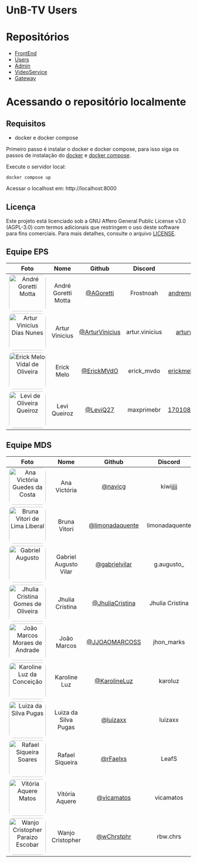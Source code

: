 # UnB-TV Users

# Repositórios

- [FrontEnd](https://github.com/fga-eps-mds/2024.2-UnB-TV-Frontend)
- [Users](https://github.com/fga-eps-mds/2024.2-UnB-TV-Users)
- [Admin](https://github.com/fga-eps-mds/2024.2-UnB-TV-Admin)
- [VideoService](https://github.com/fga-eps-mds/2024.2-UnB-TV-VideoService)
- [Gateway](https://github.com/fga-eps-mds/2024.2-UnB-TV-API-Gateway)

# Acessando o repositório localmente

## Requisitos

-   docker e docker compose

Primeiro passo é instalar o docker e docker compose, para isso siga os passos de instalação do [docker](https://docs.docker.com/engine/install/) e [docker compose](https://docs.docker.com/compose/install/).

Execute o servidor local:

```
docker compose up
```

Acessar o localhost em: http://localhost:8000

## Licença

Este projeto está licenciado sob a GNU Affero General Public License v3.0 (AGPL-3.0) com termos adicionais que restringem o uso deste software para fins comerciais. Para mais detalhes, consulte o arquivo [LICENSE](./LICENSE).

## Equipe EPS

| Foto | Nome | Github | Discord | Email | Matrícula |
|:----:|:----:|:------:|:-------:|:-----:|:---------:|
| <img width="100px" style="border-radius:10%" src="https://github.com/AGoretti.png" alt="André Goretti Motta"> | André Goretti Motta | [@AGoretti](https://github.com/AGoretti) | Frostnoah | andremotta96@gmail.com | 160112028 |
| <img width="100px" style="border-radius:10%" src="https://github.com/ArturVinicius.png" alt="Artur Vinicius Dias Nunes"> | Artur Vinicius | [@ArturVinicius](https://github.com/ArturVinicius) | artur.vinicius | arturv98@gmail.com | 190142421 |
| <img width="100px" style="border-radius:10%" src="https://github.com/ErickMVdO.png" alt="Erick Melo Vidal de Oliveira"> | Erick Melo | [@ErickMVdO](https://github.com/ErickMVdO) | erick_mvdo | erickmelovidal@gmail.com | 190027355 |
| <img width="100px" style="border-radius:10%" src="https://github.com/LeviQ27.png" alt="Levi de Oliveira Queiroz"> | Levi Queiroz | [@LeviQ27](https://github.com/LeviQ27) | maxprimebr | 170108341@aluno.unb.br | 170108341 |

## Equipe MDS

| Foto | Nome | Github | Discord | Email | Matrícula |
|:----:|:----:|:------:|:-------:|:-----:|:---------:|
| <img width="100px" style="border-radius:10%" src="https://github.com/navicg.png" alt="Ana Victória Guedes da Costa"> | Ana Victória | [@navicg](https://github.com/navicg) | kiwijjjj | anaguedescosta009@gmail.com | 222022046 |
| <img width="100px" style="border-radius:10%" src="https://github.com/limonadaquente.png" alt="Bruna Vitori de Lima Liberal"> | Bruna Vitori | [@limonadaquente](https://github.com/limonadaquente) | limonadaquente | bvliberal@gmail.com | 222021942 |
| <img width="100px" style="border-radius:10%" src="https://github.com/GabrielVilar.png" alt="Gabriel Augusto"> | Gabriel Augusto Vilar | [@gabrielvilar](https://github.com/GabrielVilar) | g.augusto_ | augusto.rocha.real@gmail.com | 221022533 |
| <img width="100px" style="border-radius:10%" src="https://github.com/JhuliaCristina.png" alt="Jhulia Cristina Gomes de Oliveira"> | Jhulia Cristina | [@JhuliaCristina](https://github.com/JhuliaCristina) | Jhulia Cristina | jhuliacristinagomesdeoliveira@gmail.com | 222008913 |
| <img width="100px" style="border-radius:10%" src="https://github.com/JJOAOMARCOSS.png" alt="João Marcos Moraes de Andrade"> | João Marcos  | [@JJOAOMARCOSS](https://github.com/JJOAOMARCOSS) | jhon_marks | jm.moraes.andrade@gmail.com | 222006113 |
| <img width="100px" style="border-radius:10%" src="https://github.com/KarolineLuz.png" alt="Karoline Luz da Conceição"> | Karoline Luz  | [@KarolineLuz](https://github.com/KarolineLuz) | karoluz | karolluz491@gmail.com | 222006267 |
| <img width="100px" style="border-radius:10%" src="https://github.com/Luizaxx.png" alt="Luiza da Silva Pugas"> | Luiza da Silva Pugas | [@luizaxx](https://github.com/Luizaxx) | luizaxx | silvaluiza308@gmail.com | 222025843 |
| <img width="100px" style="border-radius:10%" src="https://github.com/rFaelxs.png" alt="Rafael Siqueira Soares"> | Rafael Siqueira  | [@rFaelxs](https://github.com/rFaelxs) | LeafS | rafaelsiqueira12345@gmail.com  | 221022195 |
| <img width="100px" style="border-radius:10%" src="https://github.com/vicamatos.png" alt="Vitória Aquere Matos"> | Vitória Aquere  | [@vicamatos](https://github.com/vicamatos) | vicamatos | v.aquerematos@gmail.com  | 190096616 |
| <img width="100px" style="border-radius:10%" src="https://github.com/wChrstphr.png" alt="Wanjo Cristopher Paraizo Escobar"> | Wanjo Cristopher  | [@wChrstphr](https://github.com/wChrstphr) | rbw.chrs | wnajo.christopher@gmail.com | 222037620 |

